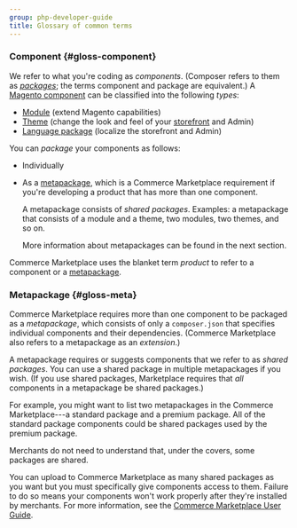 ```yaml
---
group: php-developer-guide
title: Glossary of common terms
---
```


### Component {#gloss-component}

We refer to what you're coding as *components*. (Composer refers to them as <a href="https://getcomposer.org/doc/05-repositories.md#packages" target="_blank">*packages*</a>; the terms component and package are equivalent.) A [Magento component](https://glossary.magento.com/magento-component) can be classified into the following *types*:

*  [Module](https://glossary.magento.com/module) (extend Magento capabilities)
*  [Theme](https://glossary.magento.com/theme) (change the look and feel of your [storefront](https://glossary.magento.com/storefront) and Admin)
*  [Language package](https://glossary.magento.com/language-package) (localize the storefront and Admin)

You can *package* your components as follows:

*  Individually
*  As a [metapackage](https://getcomposer.org/doc/04-schema.md#type), which is a Commerce Marketplace requirement if you're developing a product that has more than one component.

   A metapackage consists of *shared packages*. Examples: a metapackage that consists of a module and a theme, two modules, two themes, and so on.

   More information about metapackages can be found in the next section.

<InlineAlert variant="info" slots="text"/>

Commerce Marketplace uses the blanket term *product* to refer to a component or a [metapackage](https://glossary.magento.com/metapackage).

### Metapackage {#gloss-meta}

Commerce Marketplace requires more than one component to be packaged as a *metapackage*, which consists of only a `composer.json` that specifies individual components and their dependencies. (Commerce Marketplace also refers to a metapackage as an *extension*.)

A metapackage requires or suggests components that we refer to as *shared packages*. You can use a shared package in multiple metapackages if you wish. (If you use shared packages, Marketplace requires that *all* components in a metapackage be shared packages.)

For example, you might want to list two metapackages in the Commerce Marketplace---a standard package and a premium package. All of the standard package components could be shared packages used by the premium package.

Merchants do not need to understand that, under the covers, some packages are shared.

<InlineAlert variant="warning" slots="text"/>

You can upload to Commerce Marketplace as many shared packages as you want but you must specifically give components access to them. Failure to do so means your components won't work properly after they're installed by merchants. For more information, see the [Commerce Marketplace User Guide](http://docs.magento.com/marketplace/user_guide/getting-started.html).
